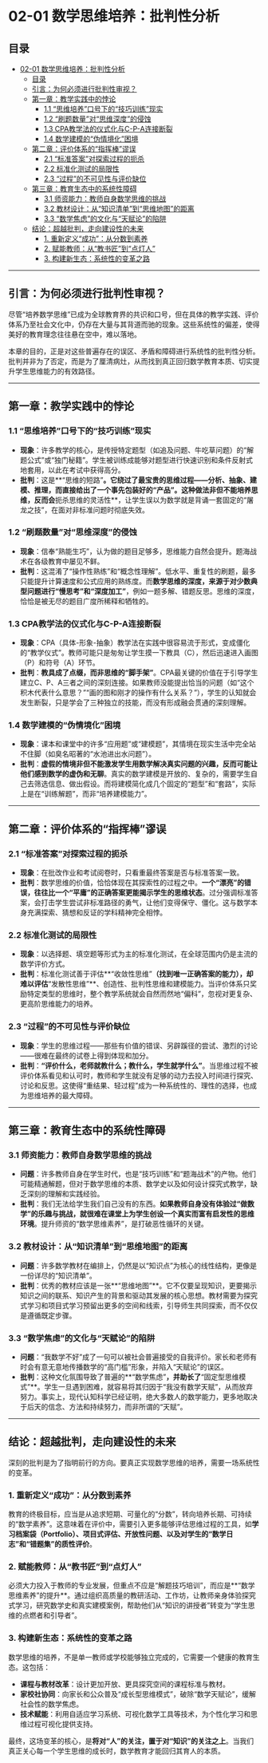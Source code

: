 # 02-01 数学思维培养：批判性分析

## 目录

- [02-01 数学思维培养：批判性分析](#02-01-数学思维培养批判性分析)
  - [目录](#目录)
  - [引言：为何必须进行批判性审视？](#引言为何必须进行批判性审视)
  - [第一章：教学实践中的悖论](#第一章教学实践中的悖论)
    - [1.1 “思维培养”口号下的“技巧训练”现实](#11-思维培养口号下的技巧训练现实)
    - [1.2 “刷题数量”对“思维深度”的侵蚀](#12-刷题数量对思维深度的侵蚀)
    - [1.3 CPA教学法的仪式化与C-P-A连接断裂](#13-cpa教学法的仪式化与c-p-a连接断裂)
    - [1.4 数学建模的“伪情境化”困境](#14-数学建模的伪情境化困境)
  - [第二章：评价体系的“指挥棒”谬误](#第二章评价体系的指挥棒谬误)
    - [2.1 “标准答案”对探索过程的扼杀](#21-标准答案对探索过程的扼杀)
    - [2.2 标准化测试的局限性](#22-标准化测试的局限性)
    - [2.3 “过程”的不可见性与评价缺位](#23-过程的不可见性与评价缺位)
  - [第三章：教育生态中的系统性障碍](#第三章教育生态中的系统性障碍)
    - [3.1 师资能力：教师自身数学思维的挑战](#31-师资能力教师自身数学思维的挑战)
    - [3.2 教材设计：从“知识清单”到“思维地图”的距离](#32-教材设计从知识清单到思维地图的距离)
    - [3.3 “数学焦虑”的文化与“天赋论”的陷阱](#33-数学焦虑的文化与天赋论的陷阱)
  - [结论：超越批判，走向建设性的未来](#结论超越批判走向建设性的未来)
    - [1. 重新定义“成功”：从分数到素养](#1-重新定义成功从分数到素养)
    - [2. 赋能教师：从“教书匠”到“点灯人”](#2-赋能教师从教书匠到点灯人)
    - [3. 构建新生态：系统性的变革之路](#3-构建新生态系统性的变革之路)

---

## 引言：为何必须进行批判性审视？

尽管“培养数学思维”已成为全球教育界的共识和口号，但在具体的教学实践、评价体系乃至社会文化中，仍存在大量与其背道而驰的现象。这些系统性的偏差，使得美好的教育理念往往悬在空中，难以落地。

本章的目的，正是对这些普遍存在的误区、矛盾和障碍进行系统性的批判性分析。批判并非为了否定，而是为了厘清病灶，从而找到真正回归数学教育本质、切实提升学生思维能力的有效路径。

---

## 第一章：教学实践中的悖论

### 1.1 “思维培养”口号下的“技巧训练”现实

- **现象**：许多教学的核心，是传授特定题型（如追及问题、牛吃草问题）的“解题公式”或“独门秘籍”。学生被训练成能够对题型进行快速识别和条件反射式地套用，以此在考试中获得高分。
- **批判**：这是**“思维的短路”**。它绕过了最宝贵的思维过程——分析、抽象、建模、推理，而直接给出了一个事先包装好的“产品”。这种做法非但不能培养思维，反而会**扼杀思维的灵活性**，让学生误以为数学就是背诵一套固定的“屠龙之技”，在面对非标准问题时彻底失效。

### 1.2 “刷题数量”对“思维深度”的侵蚀

- **现象**：信奉“熟能生巧”，认为做的题目足够多，思维能力自然会提升。题海战术在各级教育中屡见不鲜。
- **批判**：这混淆了“操作性熟练”和“概念性理解”。低水平、重复性的刷题，最多只能提升计算速度和公式应用的熟练度。而**数学思维的深度，来源于对少数典型问题进行“慢思考”和“深度加工”**，例如一题多解、错题反思。思维的深度，恰恰是被无尽的题目广度所稀释和牺牲的。

### 1.3 CPA教学法的仪式化与C-P-A连接断裂

- **现象**：CPA（具体-形象-抽象）教学法在实践中很容易流于形式，变成僵化的“教学仪式”。教师可能只是匆匆让学生摸一下教具（C），然后迅速进入画图（P）和符号（A）环节。
- **批判**：**教具成了点缀，而非思维的“脚手架”**。CPA最关键的价值在于引导学生建立C、P、A三者之间的深刻连接。如果教师没能提出恰当的问题（如“这个积木代表什么意思？”“画的图和刚才的操作有什么关系？”），学生的认知就会发生断裂，只是学会了三种独立的技能，而没有形成融会贯通的深刻理解。

### 1.4 数学建模的“伪情境化”困境

- **现象**：课本和课堂中的许多“应用题”或“建模题”，其情境在现实生活中完全站不住脚（如臭名昭著的“水池进出水问题”）。
- **批判**：**虚假的情境非但不能激发学生用数学解决真实问题的兴趣，反而可能让他们感到数学的虚伪和无聊**。真实的数学建模是开放的、复杂的，需要学生自己去筛选信息、做出假设。而将建模简化成几个固定的“题型”和“套路”，实际上是在“训练解题”，而非“培养建模能力”。

---

## 第二章：评价体系的“指挥棒”谬误

### 2.1 “标准答案”对探索过程的扼杀

- **现象**：在批改作业和考试阅卷时，只看重最终答案是否与标准答案一致。
- **批判**：数学思维的价值，恰恰体现在其探索性的过程之中。**一个“漂亮”的错误，往往比一个“平庸”的正确答案更能揭示学生的思维状态**。过分强调标准答案，会打击学生尝试非标准路径的勇气，让他们变得保守、僵化。这与数学本身充满探索、猜想和反证的学科精神完全相悖。

### 2.2 标准化测试的局限性

- **现象**：以选择题、填空题等形式为主的标准化测试，在全球范围内仍是主流的数学评价方式。
- **批判**：标准化测试善于评估**“收敛性思维”**（找到唯一正确答案的能力），却难以评估**“发散性思维”**、创造性、批判性思维和建模能力。当评价体系只奖励特定类型的思维时，整个教学系统就会自然而然地“偏科”，忽视对更复杂、更高阶思维能力的培养。

### 2.3 “过程”的不可见性与评价缺位

- **现象**：学生的思维过程——那些有价值的错误、另辟蹊径的尝试、激烈的讨论——很难在最终的试卷上得到体现和加分。
- **批判**：**“评价什么，老师就教什么；教什么，学生就学什么”**。当思维过程不被评价体系看见和认可时，教师和学生就没有足够的动力去投入时间进行探究、讨论和反思。这使得“重结果、轻过程”成为一种系统性的、理性的选择，也成为思维培养的最大障碍。

---

## 第三章：教育生态中的系统性障碍

### 3.1 师资能力：教师自身数学思维的挑战

- **问题**：许多教师自身在学生时代，也是“技巧训练”和“题海战术”的产物。他们可能精通解题，但对于数学思维的本质、数学史以及如何设计探究式教学，缺乏深刻的理解和实践经验。
- **批判**：我们无法给学生我们自己没有的东西。**如果教师自身没有体验过“做数学”的乐趣与挑战，就很难在课堂上为学生创设一个真实而富有启发性的思维环境**。提升师资的“数学思维素养”，是打破恶性循环的关键。

### 3.2 教材设计：从“知识清单”到“思维地图”的距离

- **问题**：许多数学教材在编排上，仍然是以“知识点”为核心的线性结构，更像是一份详尽的“知识清单”。
- **批判**：优秀的教材应该是一张**“思维地图”**。它不仅要呈现知识，更要揭示知识之间的联系、知识产生的背景和驱动其发展的核心思想。教材需要为探究式学习和项目式学习预留出更多的空间和线索，引导师生共同探索，而不仅仅是遵循既定步骤。

### 3.3 “数学焦虑”的文化与“天赋论”的陷阱

- **问题**：“我数学不好”成了一句可以被社会普遍接受的自我评价。家长和老师有时会有意无意地传播数学的“高门槛”形象，并陷入“天赋论”的误区。
- **批判**：这种文化氛围导致了普遍的**“数学焦虑”**，并助长了**“固定型思维模式”**。学生一旦遇到困难，就容易将其归因于“我没有数学天赋”，从而放弃努力。事实上，现代认知科学已经证明，绝大多数人的数学能力，更多地取决于后天的信念、方法和持续努力，而非所谓的“天赋”。

---

## 结论：超越批判，走向建设性的未来

深刻的批判是为了指明前行的方向。要真正实现数学思维的培养，需要一场系统性的变革。

### 1. 重新定义“成功”：从分数到素养

教育的终极目标，应当是从追求短期、可量化的“分数”，转向培养长期、可持续的“数学素养”。这意味着在评价中，需要引入更多能够评估思维过程的工具，如**学习档案袋（Portfolio）、项目式评估、开放性问题、以及对学生的“数学日志”和“错题集”的质性评价**。

### 2. 赋能教师：从“教书匠”到“点灯人”

必须大力投入于教师的专业发展，但重点不应是“解题技巧培训”，而应是**“数学思维素养”的提升**。通过组织高质量的教研活动、工作坊，让教师亲身体验探究式学习，研究数学史和真实建模案例，帮助他们从“知识的讲授者”转变为“学生思维的点燃者和引导者”。

### 3. 构建新生态：系统性的变革之路

数学思维的培养，不是单一教师或学校能够独立完成的，它需要一个健康的教育生态。这包括：

- **课程与教材改革**：设计更加开放、更具探究空间的课程标准与教材。
- **家校社协同**：向家长和公众普及“成长型思维模式”，破除“数学天赋论”，缓解社会性的数学焦虑。
- **技术赋能**：利用自适应学习系统、可视化数学工具等技术，为个性化学习和思维过程可视化提供支持。

最终，这场变革的核心，是**将对“人”的关注，置于对“知识”的关注之上**。当我们真正关心每一个学生思维的成长时，数学教育才能回归其育人的本质。
